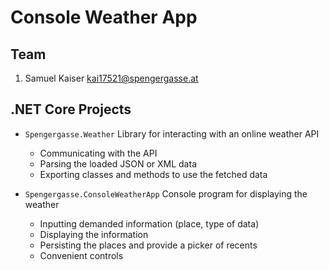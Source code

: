 # Console Weather App

## Team

1. Samuel Kaiser <kai17521@spengergasse.at>

## .NET Core Projects

* `Spengergasse.Weather` Library for interacting with an online weather API
  - Communicating with the API
  - Parsing the loaded JSON or XML data
  - Exporting classes and methods to use the fetched data

* `Spengergasse.ConsoleWeatherApp` Console program for displaying the weather
  - Inputting demanded information (place, type of data)
  - Displaying the information
  - Persisting the places and provide a picker of recents
  - Convenient controls
